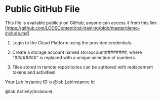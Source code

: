 # Public GitHub File

This file is available publicly on GitHub, anyone can access it from this link [https://github.com/LODSContent/lod-training/blob/master/demo-include.md].

1. Login to the Cloud Platform using the provided credentials.

1. Create a storage account named storaccount########, where "########" is replaced with a unique selection of numbers.

1. Files stored in remote repositories can be authored with replacement tokens and activities!

  Your Lab Instance ID is @lab.LabInstance.Id
  
  @lab.Activity(Instance)
